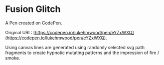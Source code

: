 # Fusion Glitch

A Pen created on CodePen.

Original URL: [https://codepen.io/lukehmwood/pen/eYZxWXQ](https://codepen.io/lukehmwood/pen/eYZxWXQ).

Using canvas lines are generated using randomly selected svg path fragments to create hypnotic mutating patterns and the impression of fire / smoke.